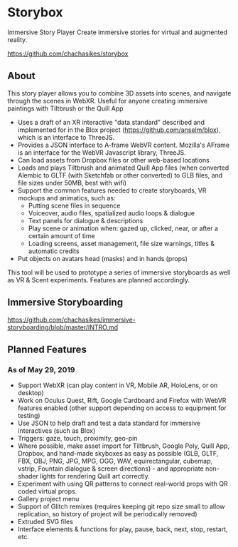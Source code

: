# Storybox
Immersive Story Player
Create immersive stories for virtual and augmented reality.

https://github.com/chachasikes/storybox


## About
This story player allows you to combine 3D assets into scenes, and navigate through the scenes in WebXR.
Useful for anyone creating immersive paintings with Tiltbrush or the Quill App

* Uses a draft of an XR interactive "data standard" described and implemented for in the Blox project (https://github.com/anselm/blox), which is an interface to ThreeJS.
* Provides a JSON interface to A-frame WebVR content. Mozilla's AFrame is an interface for the WebVR Javascript library, ThreeJS.
* Can load assets from Dropbox files or other web-based locations
* Loads and plays Tiltbrush and animated Quill App files (when converted Alembic to GLTF (with Sketchfab or other converted) to GLB files, and file sizes under 50MB, best with wifi)
* Support the common features needed to create storyboards, VR mockups and animatics, such as:
  * Putting scene files in sequence
  * Voiceover, audio files, spatialized audio loops & dialogue
  * Text panels for dialogue & descriptions
  * Play scene or animation when: gazed up, clicked, near, or after a certain amount of time
  * Loading screens, asset management, file size warnings, titles & automatic credits
* Put objects on avatars head (masks) and in hands (props)

This tool will be used to prototype a series of immersive storyboards as well as VR & Scent experiments. Features are planned accordingly.

## Immersive Storyboarding
https://github.com/chachasikes/immersive-storyboarding/blob/master/INTRO.md

## Planned Features

### As of May 29, 2019
* Support WebXR (can play content in VR, Mobile AR, HoloLens, or on desktop)
* Work on Oculus Quest, Rift, Google Cardboard and Firefox with WebVR features enabled (other support depending on access to equipment for testing)
* Use JSON to help draft and test a data standard for immersive interactives (such as Blox)
* Triggers: gaze, touch, proximity, geo-pin
* Where possible, make asset import for Tiltbrush, Google Poly, Quill App, Dropbox, and hand-made skyboxes as easy as possible (GLB, GLTF, FBX, OBJ, PNG, JPG, MPG, OGG, WAV, equirectangular, cubemap, vstrip, Fountain dialogue & screen directions) - and appropriate non-shader lights for rendering Quill art correctly.
* Experiment with using QR patterns to connect real-world props with QR coded virtual props.
* Gallery project menu
* Support of Glitch remixes (requires keeping git repo size small to allow replication, so history of project will be periodically removed)
* Extruded SVG files
* Interface elements & functions for play, pause, back, next, stop, restart, etc.
